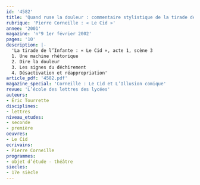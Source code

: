 ```yaml
---
id: '4582'
title: 'Quand ruse la douleur : commentaire stylistique de la tirade de l’Infante'
rubrique: 'Pierre Corneille : « Le Cid »'
annee: '2001'
magazine: 'n°9 1er février 2002'
pages: '10'
description: |-
  'La tirade de l’Infante : « Le Cid », acte 1, scène 3
  1. Une machine rhétorique
  2. Dire la douleur
  3. Les signes du déchirement
  4. Désactivation et réappropriation'
article_pdf: '4582.pdf'
magazine_special: 'Corneille : Le Cid et L’Illusion comique'
revue: 'L’école des lettres des lycées'
auteurs:
- Éric Tourrette
disciplines:
- lettres
niveau_etudes:
- seconde
- première
oeuvres:
- Le Cid
ecrivains:
- Pierre Corneille
programmes:
- objet d’étude - théâtre
siecles:
- 17e siècle
---
```

